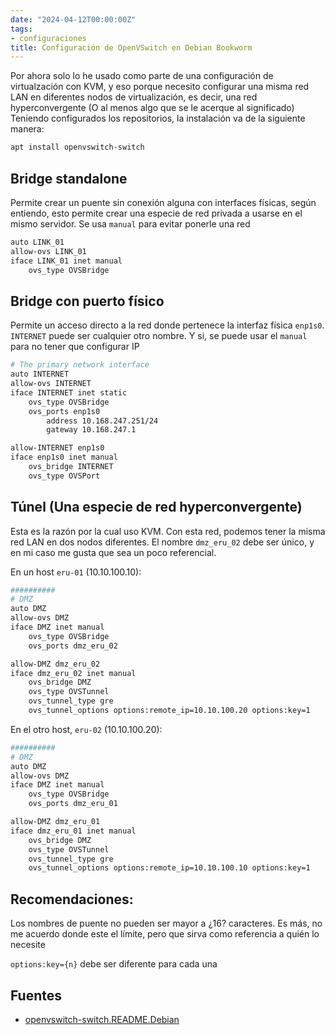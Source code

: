 ```yaml
---
date: "2024-04-12T00:00:00Z"
tags:
- configuraciones
title: Configuración de OpenVSwitch en Debian Bookworm
---
```

Por ahora solo lo he usado como parte de una  configuración de virtualzación con KVM, y eso porque necesito configurar una misma red LAN en diferentes nodos de virtualización, es decir, una red hyperconvergente (O al menos algo que se le acerque al significado)
Teniendo configurados los repositorios, la instalación va de la siguiente manera:

```bash
apt install openvswitch-switch
```

## Bridge standalone
Permite crear un puente sin conexión alguna con interfaces físicas, según entiendo, esto permite crear una especie de red privada a usarse en el mismo servidor. Se usa `manual` para evitar ponerle una red

```bash
auto LINK_01
allow-ovs LINK_01
iface LINK_01 inet manual
    ovs_type OVSBridge
```

## Bridge con puerto físico
Permite un acceso directo a la red donde pertenece la interfaz física `enp1s0`. `INTERNET` puede ser cualquier otro nombre. Y si, se puede usar el `manual` para no tener que configurar IP

```bash
# The primary network interface
auto INTERNET
allow-ovs INTERNET
iface INTERNET inet static
    ovs_type OVSBridge
    ovs_ports enp1s0
        address 10.168.247.251/24
        gateway 10.168.247.1

allow-INTERNET enp1s0
iface enp1s0 inet manual
    ovs_bridge INTERNET
    ovs_type OVSPort

```

## Túnel (Una especie de red hyperconvergente)
Esta es la razón por la cual uso KVM. Con esta red, podemos tener la misma red LAN en dos nodos diferentes. El nombre `dmz_eru_02` debe ser único, y en mi caso me gusta que sea un poco referencial.

En un host `eru-01` (10.10.100.10):
```bash
##########
# DMZ
auto DMZ
allow-ovs DMZ
iface DMZ inet manual
    ovs_type OVSBridge
    ovs_ports dmz_eru_02

allow-DMZ dmz_eru_02
iface dmz_eru_02 inet manual
    ovs_bridge DMZ
    ovs_type OVSTunnel
    ovs_tunnel_type gre
    ovs_tunnel_options options:remote_ip=10.10.100.20 options:key=1
```

En el otro host, `eru-02` (10.10.100.20):
```bash
##########
# DMZ
auto DMZ
allow-ovs DMZ
iface DMZ inet manual
    ovs_type OVSBridge
    ovs_ports dmz_eru_01

allow-DMZ dmz_eru_01
iface dmz_eru_01 inet manual
    ovs_bridge DMZ
    ovs_type OVSTunnel
    ovs_tunnel_type gre
    ovs_tunnel_options options:remote_ip=10.10.100.10 options:key=1
```

## Recomendaciones: 
Los nombres de puente no pueden ser mayor a ¿16? caracteres. Es más, no me acuerdo donde este el límite, pero que sirva como referencia a quién lo necesite

`options:key={n}` debe ser diferente para cada una

## Fuentes
* [openvswitch-switch.README.Debian](https://github.com/openvswitch/ovs/blob/main/debian/openvswitch-switch.README.Debian)
